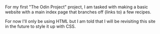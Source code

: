 For my first "The Odin Project" project, I am tasked with making a basic website with a main index page that branches off (links to) a few recipes.

For now I'll only be using HTML but I am told that I will be revisiting this site in the future to style it up with CSS.
